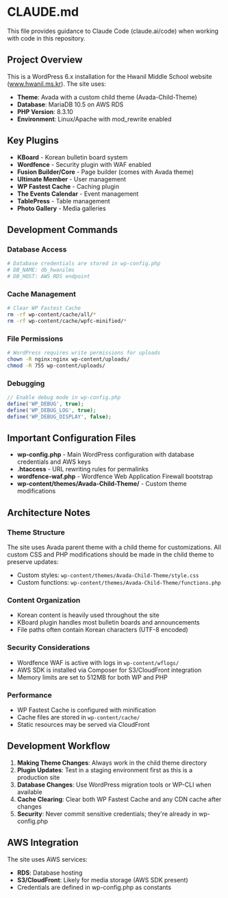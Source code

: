 # CLAUDE.md

This file provides guidance to Claude Code (claude.ai/code) when working with code in this repository.

## Project Overview

This is a WordPress 6.x installation for the Hwanil Middle School website (www.hwanil.ms.kr). The site uses:
- **Theme**: Avada with a custom child theme (Avada-Child-Theme)
- **Database**: MariaDB 10.5 on AWS RDS
- **PHP Version**: 8.3.10
- **Environment**: Linux/Apache with mod_rewrite enabled

## Key Plugins

- **KBoard** - Korean bulletin board system
- **Wordfence** - Security plugin with WAF enabled
- **Fusion Builder/Core** - Page builder (comes with Avada theme)
- **Ultimate Member** - User management
- **WP Fastest Cache** - Caching plugin
- **The Events Calendar** - Event management
- **TablePress** - Table management
- **Photo Gallery** - Media galleries

## Development Commands

### Database Access
```bash
# Database credentials are stored in wp-config.php
# DB_NAME: db_hwanilms
# DB_HOST: AWS RDS endpoint
```

### Cache Management
```bash
# Clear WP Fastest Cache
rm -rf wp-content/cache/all/*
rm -rf wp-content/cache/wpfc-minified/*
```

### File Permissions
```bash
# WordPress requires write permissions for uploads
chown -R nginx:nginx wp-content/uploads/
chmod -R 755 wp-content/uploads/
```

### Debugging
```php
// Enable debug mode in wp-config.php
define('WP_DEBUG', true);
define('WP_DEBUG_LOG', true);
define('WP_DEBUG_DISPLAY', false);
```

## Important Configuration Files

- **wp-config.php** - Main WordPress configuration with database credentials and AWS keys
- **.htaccess** - URL rewriting rules for permalinks
- **wordfence-waf.php** - Wordfence Web Application Firewall bootstrap
- **wp-content/themes/Avada-Child-Theme/** - Custom theme modifications

## Architecture Notes

### Theme Structure
The site uses Avada parent theme with a child theme for customizations. All custom CSS and PHP modifications should be made in the child theme to preserve updates:
- Custom styles: `wp-content/themes/Avada-Child-Theme/style.css`
- Custom functions: `wp-content/themes/Avada-Child-Theme/functions.php`

### Content Organization
- Korean content is heavily used throughout the site
- KBoard plugin handles most bulletin boards and announcements
- File paths often contain Korean characters (UTF-8 encoded)

### Security Considerations
- Wordfence WAF is active with logs in `wp-content/wflogs/`
- AWS SDK is installed via Composer for S3/CloudFront integration
- Memory limits are set to 512MB for both WP and PHP

### Performance
- WP Fastest Cache is configured with minification
- Cache files are stored in `wp-content/cache/`
- Static resources may be served via CloudFront

## Development Workflow

1. **Making Theme Changes**: Always work in the child theme directory
2. **Plugin Updates**: Test in a staging environment first as this is a production site
3. **Database Changes**: Use WordPress migration tools or WP-CLI when available
4. **Cache Clearing**: Clear both WP Fastest Cache and any CDN cache after changes
5. **Security**: Never commit sensitive credentials; they're already in wp-config.php

## AWS Integration

The site uses AWS services:
- **RDS**: Database hosting
- **S3/CloudFront**: Likely for media storage (AWS SDK present)
- Credentials are defined in wp-config.php as constants